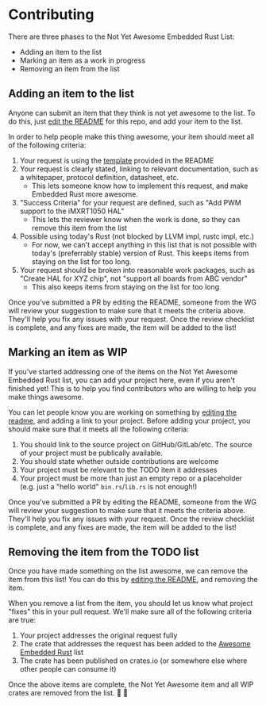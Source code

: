 # Contributing

There are three phases to the Not Yet Awesome Embedded Rust List:

* Adding an item to the list
* Marking an item as a work in progress
* Removing an item from the list

## Adding an item to the list

Anyone can submit an item that they think is not yet awesome to the list. To do this, just [edit the README] for this repo, and add your item to the list.

[edit the README]: https://github.com/rust-embedded/not-yet-awesome-embedded-rust/edit/master/README.md

In order to help people make this thing awesome, your item should meet all of the following criteria:

1. Your request is using the [template] provided in the README
2. Your request is clearly stated, linking to relevant documentation, such as a whitepaper, protocol definition, datasheet, etc.
    * This lets someone know how to implement this request, and make Embedded Rust more awesome.
3. "Success Criteria" for your request are defined, such as "Add PWM support to the iMXRT1050 HAL"
    * This lets the reviewer know when the work is done, so they can remove this item from the list
4. Possible using today's Rust (not blocked by LLVM impl, rustc impl, etc.)
    * For now, we can't accept anything in this list that is not possible with today's (preferrably stable) version of Rust. This keeps items from staying on the list for too long.
5. Your request should be broken into reasonable work packages, such as "Create HAL for XYZ chip", not "support all boards from ABC vendor"
    * This also keeps items from staying on the list for too long
    
[template]: https://github.com/rust-embedded/not-yet-awesome-embedded-rust#not-yet-awesome-item-template

Once you've submitted a PR by editing the README, someone from the WG will review your suggestion to make sure that it meets the criteria above. They'll help you fix any issues with your request. Once the review checklist is complete, and any fixes are made, the item will be added to the list!

## Marking an item as WIP

If you've started addressing one of the items on the Not Yet Awesome Embedded Rust list, you can add your project here, even if you aren't finished yet! This is to help you find contributors who are willing to help you make things awesome.

You can let people know you are working on something by [editing the readme][edit the README], and adding a link to your project. Before adding your project, you should make sure that it meets all the following criteria:

1. You should link to the source project on GitHub/GitLab/etc. The source of your project must be publically available.
2. You should state whether outside contributions are welcome
3. Your project must be relevant to the TODO item it addresses
4. Your project must be more than just an empty repo or a placeholder (e.g. just a "hello world" `bin.rs`/`lib.rs` is not enough!)

Once you've submitted a PR by editing the README, someone from the WG will review your suggestion to make sure that it meets the criteria above. They'll help you fix any issues with your request. Once the review checklist is complete, and any fixes are made, the item will be added to the list!

## Removing the item from the TODO list

Once you have made something on the list awesome, we can remove the item from this list! You can do this by [editing the README][edit the README], and removing the item.

When you remove a list from the item, you should let us know what project "fixes" this in your pull request. We'll make sure all of the following criteria are true:


1. Your project addresses the original request fully
2. The crate that addresses the request has been added to the [Awesome Embedded Rust] list
3. The crate has been published on crates.io (or somewhere else where other people can consume it)

Once the above items are complete, the Not Yet Awesome item and all WIP crates are removed from the list. :confetti_ball: :tada:

[Awesome Embedded Rust]: https://github.com/rust-embedded/awesome-embedded-rust
